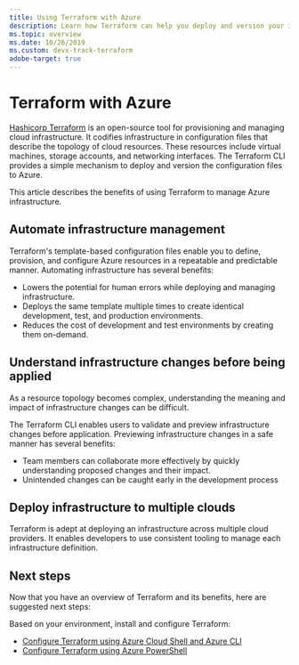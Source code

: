 ```yaml
---
title: Using Terraform with Azure
description: Learn how Terraform can help you deploy and version your infrastructure on Azure.
ms.topic: overview
ms.date: 10/26/2019
ms.custom: devx-track-terraform
adobe-target: true
---
```


# Terraform with Azure

[Hashicorp Terraform](https://www.terraform.io/) is an open-source tool for provisioning and managing cloud infrastructure. It codifies infrastructure in configuration files that describe the topology of cloud resources. These resources include  virtual machines, storage accounts, and networking interfaces. The Terraform CLI provides a simple mechanism to deploy and version the configuration files to Azure.

This article describes the benefits of using Terraform to manage Azure infrastructure.

## Automate infrastructure management

Terraform's template-based configuration files enable you to define, provision, and configure Azure resources in a repeatable and predictable manner. Automating infrastructure has several benefits:

- Lowers the potential for human errors while deploying and managing infrastructure.
- Deploys the same template multiple times to create identical development, test, and production environments.
- Reduces the cost of development and test environments by creating them on-demand.

## Understand infrastructure changes before being applied

As a resource topology becomes complex, understanding the meaning and impact of infrastructure changes can be difficult.

The Terraform CLI enables users to validate and preview infrastructure changes before application. Previewing infrastructure changes in a safe manner has several benefits:
- Team members can collaborate more effectively by quickly understanding proposed changes and their impact.
- Unintended changes can be caught early in the development process

## Deploy infrastructure to multiple clouds

Terraform is adept at deploying an infrastructure across multiple cloud providers. It enables developers to use consistent tooling to manage each infrastructure definition.

## Next steps

Now that you have an overview of Terraform and its benefits, here are suggested next steps:

Based on your environment, install and configure Terraform:

- [Configure Terraform using Azure Cloud Shell and Azure CLI](get-started-cloud-shell.md)
- [Configure Terraform using Azure PowerShell](get-started-powershell.md)
